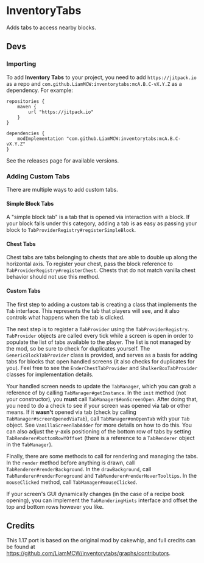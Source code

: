 # InventoryTabs
Adds tabs to access nearby blocks.

## Devs
### Importing
To add **Inventory Tabs** to your project, you need to add ``https://jitpack.io`` as a repo and ``com.github.LiamMCW:inventorytabs:mcA.B.C-vX.Y.Z`` as a dependency. For example:
```
repositories {
	maven {
		url "https://jitpack.io"
	}
}

dependencies {
	modImplementation "com.github.LiamMCW:inventorytabs:mcA.B.C-vX.Y.Z"
}
```
See the releases page for available versions.

### Adding Custom Tabs
There are multiple ways to add custom tabs.

#### Simple Block Tabs
A "simple block tab" is a tab that is opened via interaction with a block. If your block falls under this category, adding a tab is as easy as passing your block to ``TabProviderRegistry#registerSimpleBlock``.

#### Chest Tabs
Chest tabs are tabs belonging to chests that are able to double up along the horizontal axis. To register your chest, pass the block reference to ``TabProviderRegistry#registerChest``. Chests that do not match vanilla chest behavior should not use this method.

#### Custom Tabs
The first step to adding a custom tab is creating a class that implements the ``Tab`` interface. This represents the tab that players will see, and it also controls what happens when the tab is clicked.

The next step is to register a ``TabProvider`` using the ``TabProviderRegistry``. ``TabProvider`` objects are called every tick while a screen is open in order to populate the list of tabs available to the player. The list is not managed by the mod, so be sure to check for duplicates yourself. The ``GenericBlockTabProvider`` class is provided, and serves as a basis for adding tabs for blocks that open handled screens (it also checks for duplicates for you). Feel free to see the ``EnderChestTabProvider`` and ``ShulkerBoxTabProvider`` classes for implementation details.

Your handled screen needs to update the ``TabManager``, which you can grab a reference of by calling ``TabManager#getInstance``. In the ``init`` method (not your constructor), you **must** call ``TabManager$#onScreenOpen``. After doing that, you need to do a check to see if your screen was opened via tab or other means. If it **wasn't** opened via tab (check by calling ``TabManager#screenOpenedViaTab``), call ``TabManager#onOpenTab`` with your ``Tab`` object. See ``VanillaScreenTabAdder`` for more details on how to do this. You can also adjust the y-axis positioning of the bottom row of tabs by setting ``TabRenderer#bottomRowYOffset`` (there is a reference to a ``TabRenderer`` object in the ``TabManager``).

Finally, there are some methods to call for rendering and managing the tabs. In the ``render`` method before anything is drawn, call ``TabRenderer#renderBackground``. In the ``drawBackground``, call ``TabRenderer#renderForeground`` and ``TabRenderer#renderHoverTooltips``. In the ``mouseClicked`` method, call ``TabManager#mouseClicked``.

If your screen's GUI dynamically changes (in the case of a recipe book opening), you can implement the ``TabRenderingHints`` interface and offset the top and bottom rows however you like.

## Credits
This 1.17 port is based on the original mod by cakewhip, and full credits can be found at https://github.com/LiamMCW/inventorytabs/graphs/contributors.
